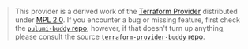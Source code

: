 > This provider is a derived work of the [Terraform Provider](https://github.com/terraform-providers/terraform-provider-buddy)
> distributed under [MPL 2.0](https://www.mozilla.org/en-US/MPL/2.0/). If you encounter a bug or missing feature,
> first check the [`pulumi-buddy` repo](/issues); however, if that doesn't turn up anything,
> please consult the source [`terraform-provider-buddy` repo](https://github.com/terraform-providers/terraform-provider-buddy/issues).
